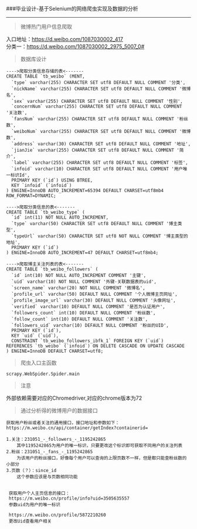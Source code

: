 ###毕业设计-基于Selenium的网络爬虫实现及数据的分析 
<hr>

>微博热门用户信息爬取

   入口地址：https://d.weibo.com/1087030002_417
   <br>分类一：https://d.weibo.com/1087030002_2975_5007_0#


>数据库设计
    
    ---->爬取分类信息存储的表<-------
    CREATE TABLE `tb_weibo` (MENT,
      `type` varchar(255) CHARACTER SET utf8 DEFAULT NULL COMMENT '分类',
      `nickName` varchar(255) CHARACTER SET utf8 DEFAULT NULL COMMENT '微博名',
      `sex` varchar(255) CHARACTER SET utf8 DEFAULT NULL COMMENT '性别',
      `concernNum` varchar(255) CHARACTER SET utf8 DEFAULT NULL COMMENT '关注数',
      `fansNum` varchar(255) CHARACTER SET utf8 DEFAULT NULL COMMENT '粉丝数',
      `weiboNum` varchar(255) CHARACTER SET utf8 DEFAULT NULL COMMENT '微博数',
      `address` varchar(30) CHARACTER SET utf8 DEFAULT NULL COMMENT '地址',
      `jianJie` varchar(255) CHARACTER SET utf8 DEFAULT NULL COMMENT '简介',
      `label` varchar(255) CHARACTER SET utf8 DEFAULT NULL COMMENT '标签',
      `infoid` varchar(10) CHARACTER SET utf8 DEFAULT NULL COMMENT '用户唯一标识Id',
      PRIMARY KEY (`id`) USING BTREE,
      KEY `infoid` (`infoid`)
    ) ENGINE=InnoDB AUTO_INCREMENT=65394 DEFAULT CHARSET=utf8mb4 ROW_FORMAT=DYNAMIC;
    
    ---->爬取分类信息的表<-------
    CREATE TABLE `tb_weibo_type` (
      `id` int(11) NOT NULL AUTO_INCREMENT,
      `type` varchar(50) CHARACTER SET utf8 DEFAULT NULL COMMENT '博主类型',
      `typeUrl` varchar(50) CHARACTER SET utf8 NOT NULL COMMENT '博主类型的地址',
      PRIMARY KEY (`id`)
    ) ENGINE=InnoDB AUTO_INCREMENT=47 DEFAULT CHARSET=utf8mb4;
    
    ---->爬取博主关注列表的表<-------
    CREATE TABLE `tb_weibo_followers` (
      `id` int(10) NOT NULL AUTO_INCREMENT COMMENT '主键',
      `uid` varchar(10) NOT NULL COMMENT '外键-关联数据表的uid',
      `screen_name` varchar(20) NOT NULL COMMENT '微博名',
      `profile_url` varchar(50) DEFAULT NULL COMMENT '个人微博主页网址',
      `profile_image_url` varchar(30) DEFAULT NULL COMMENT '头像网址',
      `verified` varchar(10) DEFAULT NULL COMMENT '是否为认证用户',
      `followers_count` int(10) DEFAULT NULL COMMENT '粉丝数',
      `follow_count` int(10) DEFAULT NULL COMMENT '关注数',
      `followers_uid` varchar(10) DEFAULT NULL COMMENT '粉丝的UID',
      PRIMARY KEY (`id`),
      KEY `uid` (`uid`),
      CONSTRAINT `tb_weibo_followers_ibfk_1` FOREIGN KEY (`uid`) REFERENCES `tb_weibo` (`infoid`) ON DELETE CASCADE ON UPDATE CASCADE
    ) ENGINE=InnoDB DEFAULT CHARSET=utf8;

>爬虫入口主函数
   
    scrapy.WebSpider.Spider.main
    
>注意

外部依赖需要对应的Chromedriver,对应的chrome版本为72


>通过分析得的微博用户的数据接口
    
    获取用户粉丝或者关注的通用接口，接口地址和参数如下：
    https://m.weibo.cn/api/container/getIndex?containerid=
    
    1.关注：231051_-_followers_-_1195242865
        其中1195242865为用户的唯一标识，只要更改这个标识即可获取不同用户的关注列表
    2.粉丝：231051_-_fans_-_1195242865
        为该用户的粉丝接口，好像每个用户可以查询的上限页数不一样，但是都只能查粉丝数的小部分
    3.页数（？）：since_id
        这个参数应该是与页数相同功能
    
    
     获取用户个人主页信息的接口：
     https://m.weibo.cn/profile/info?uid=3505635557
     参数uid为用户的唯一标识
     
     https://m.weibo.cn/profile/5872210260
     更改Uid查看用户相关